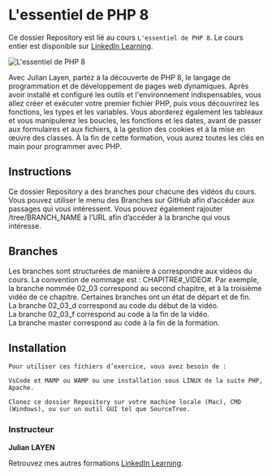 # L'essentiel de PHP 8

Ce dossier Repository est lié au cours `L'essentiel de PHP 8`. Le cours entier est disponible sur [LinkedIn Learning][lil-course-url].

![L'essentiel de PHP 8](https://cdn.lynda.com/course/2415723/2415723-1628675740755-16x9.jpg) 

Avec Julian Layen, partez à la découverte de PHP 8, le langage de programmation et de développement de pages web dynamiques. Après avoir installé et configuré les outils et l'environnement indispensables, vous allez créer et exécuter votre premier fichier PHP, puis vous découvrirez les fonctions, les types et les variables. Vous aborderez également les tableaux et vous manipulerez les boucles, les fonctions et les dates, avant de passer aux formulaires et aux fichiers, à la gestion des cookies et à la mise en œuvre des classes. À la fin de cette formation, vous aurez toutes les clés en main pour programmer avec PHP.

## Instructions

Ce dossier Repository a des branches pour chacune des vidéos du cours. Vous pouvez utiliser le menu des Branches sur GitHub afin d’accéder aux passages qui vous intéressent. Vous pouvez également rajouter /tree/BRANCH_NAME à l’URL afin d’accéder à la branche qui vous intéresse. 

## Branches

Les branches sont structurées de manière à correspondre aux vidéos du cours. La convention de nommage est : CHAPITRE#_VIDEO#. Par exemple, la branche nommée 02_03 correspond au second chapitre, et à la troisième vidéo de ce chapitre. Certaines branches ont un état de départ et de fin.  
La branche 02_03_d correspond au code du début de la vidéo.  
La branche 02_03_f correspond au code à la fin de la vidéo.  
La branche master correspond au code à la fin de la formation. 

## Installation

    Pour utiliser ces fichiers d’exercice, vous avez besoin de : 

    VsCode et MAMP ou WAMP ou une installation sous LINUX de la suite PHP, Apache. 

    Clonez ce dossier Repository sur votre machine locale (Mac), CMD (Windows), ou sur un outil GUI tel que SourceTree. 

### Instructeur

**Julian LAYEN** 

Retrouvez mes autres formations [LinkedIn Learning][lil-URL-trainer].

[lil-course-url]: https://www.linkedin.com/learning/l-essentiel-de-php-8
[lil-thumbnail-url]: https://media-exp1.licdn.com/dms/image/C4E0DAQEgLDNxne8pJw/learning-public-crop_675_1200/0/1628675964810?e=1659618000&v=beta&t=nwtWe55OoAaKBJxy-jMGEPg-UEMErT6yWOdhC9ALwws
[lil-URL-trainer]: https://www.linkedin.com/learning/instructors/julian-layen
